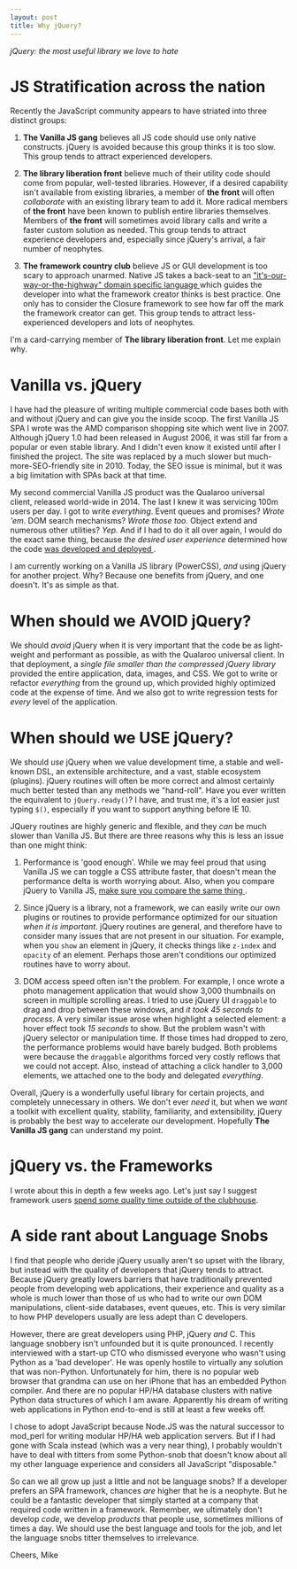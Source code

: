 ```yaml
---
layout: post
title: Why jQuery?
---
```

*jQuery: the most useful library we love to hate*

JS Stratification across the nation
===================================
Recently the JavaScript community appears to have striated into three
distinct groups:

1. **The Vanilla JS gang** believes all JS code should use only native
   constructs. jQuery is avoided because this group thinks it is too slow.
   This group tends to attract experienced developers.

2. **The library liberation front** believe much of their utility code should
   come from popular, well-tested libraries. However, if a desired capability
   isn't available from existing libraries, a member of **the front** will 
   often *collaborate* with an existing library team to add it.  More
   radical members of **the front** have been known to publish entire
   libraries themselves.  Members of **the front** will sometimes avoid library
   calls and write a faster custom solution as needed. 
   This group tends to attract experience developers and, 
   especially since jQuery's arrival, a fair number of neophytes.

3. **The framework country club** believe JS or GUI development is too scary
   to approach unarmed. Native JS takes a back-seat to an
  ["it's-our-way-or-the-highway" domain specific language
  ](2016_2016-01-30-no-framework) which guides the developer into 
  what the framework creator thinks is best practice. One only has to 
  consider the Closure framework to see how far off the mark
  the framework creator can get.  This group tends to attract 
  less-experienced developers and lots of neophytes.

I'm a card-carrying member of **The library liberation front**. 
Let me explain why.

Vanilla vs. jQuery
==================
I have had the pleasure of writing multiple commercial code bases both
with and without jQuery and can give you the inside scoop. The first Vanilla
JS SPA I wrote was the AMD comparison shopping site which went live in 2007.
Although jQuery 1.0 had been released in August 2006, it was still far from
a popular or even stable library. And I didn't even know it existed until
after I finished the project. The site was replaced by a much slower
but much-more-SEO-friendly site in 2010. Today, the SEO issue is minimal,
but it was a big limitation with SPAs back at that time.

My second commercial Vanilla JS product was the Qualaroo universal client,
released world-wide in 2014. The last I knew it was servicing 100m users per day.
I got to write *everything*. Event queues and promises?
*Wrote 'em*. DOM search mechanisms? *Wrote those too.* Object extend and
numerous other utilities? *Yep.* And if I had to do it all over again, I
would do the exact same thing, because *the desired user experience* 
determined how the code [was developed and deployed
](https://www.youtube.com/watch?v=aoH0J6lL2w0).

I am currently working on a Vanilla JS library (PowerCSS), *and* 
using jQuery for another project. Why? Because one benefits from jQuery,
and one doesn't. It's as simple as that.

When should we AVOID jQuery?
============================
We should *avoid* jQuery when it is very important that the code be as
light-weight and performant as possible, as with the Qualaroo universal client.
In that deployment, a *single file smaller than the compressed jQuery library*
provided the entire application, data, images, and CSS. We got to write or
refactor *everything* from the ground up, which provided highly optimized
code at the expense of time. And we also got to write regression tests for
*every* level of the application.

When should we USE jQuery?
==========================
We should *use* jQuery when we value development time, a stable and well-known
DSL, an extensible architecture, and a vast, stable ecosystem (plugins).
jQuery routines will often be more correct and almost certainly much better 
tested than any methods we "hand-roll". Have you ever written the equivalent to 
`jQuery.ready()`? I have, and trust me, it's a lot easier just typing `$()`,
especially if you want to support anything before IE 10.

JQuery routines are highly generic and flexible, and they *can* be much 
slower than Vanilla JS. But there are three reasons why this is less an 
issue than one might think:

1. Performance is 'good enough'. While we may feel proud that
   using Vanilla JS we can toggle a CSS attribute faster, that doesn't mean
   the performance delta is worth worrying about. Also, when you compare jQuery
   to Vanilla JS,
   [make sure you compare the same thing
   ](https://jsperf.com/vanilla-js-v-jquery-hide/11).

2. Since jQuery is a library, not a framework, we can easily write our own
   plugins or routines to provide performance optimized for our situation
   *when it is important*. jQuery routines are general, and therefore
   have to consider many issues that are not present in our situation. For
   example, when you `show` an element in jQuery, it checks things like
   `z-index` and `opacity` of an element. Perhaps those aren't conditions
   our optimized routines have to worry about.

3. DOM access speed often isn't the problem. For example,
   I once wrote a photo management application that would show 3,000
   thumbnails on screen in multiple scrolling areas. I tried to use jQuery UI
   `draggable` to drag and drop between these windows, and *it took 45 seconds
   to process*. A very similar issue arose when highlight a selected element:
   a hover effect took *15 seconds* to show. But the problem wasn't with jQuery 
   selector or manipulation time. If those times had dropped to zero, the
   performance problems would have barely budged. Both problems were because
   the `draggable` algorithms forced very costly reflows that we
   could not accept. Also, instead of attaching a click handler to 3,000
   elements, we attached one to the body and delegated *everything*.

Overall, jQuery is a wonderfully useful library for certain projects, 
and completely unnecessary in others. We don't ever *need* it, but when
we *want* a toolkit with excellent quality, stability, familiarity,
and extensibility, jQuery is probably the best way to accelerate our development.
Hopefully **The Vanilla JS gang** can understand my point.

jQuery vs. the Frameworks
=========================
I wrote about this in depth a few weeks ago.  Let's just say I suggest framework
users [spend some quality time outside of the clubhouse](no-frameworks).


A side rant about Language Snobs
================================
I find that people who deride jQuery usually aren't so upset with the library,
but instead with the quality of developers that jQuery tends to attract.
Because jQuery greatly lowers barriers that have traditionally prevented
people from developing web applications, their experience and quality as a whole
is much lower than those of us who had to write our own DOM manipulations,
client-side databases, event queues, etc. This is very similar to how PHP
developers usually are less adept than C developers.

However, there are great developers using PHP, jQuery *and* C. This
language snobbery isn't unfounded but it is quite pronounced. I recently
interviewed with a start-up CTO who dismissed everyone who wasn't using
Python as a 'bad developer'. He was openly hostile to virtually any solution
that was non-Python. Unfortunately for him, there is no popular web browser
that grandma can use on her iPhone that has an embedded Python compiler.
And there are no popular HP/HA database clusters with native Python data 
structures of which I am aware. Apparently his dream of writing
web applications in Python end-to-end is still at least a few weeks off.

I chose to adopt JavaScript because Node.JS was the natural successor to 
mod\_perl for writing modular HP/HA web application servers.
But if I had gone with Scala instead (which was a very near thing), 
I probably wouldn't have to deal with titters from some Python-snob
that doesn't know about all my other language experience and considers 
all JavaScript "disposable."

So can we all grow up just a little and not be language snobs? If a developer
prefers an SPA framework, chances *are* higher that he is a neophyte.
But he could be a fantastic developer that simply started at a company that
required code written in a framework. Remember, we ultimately don't develop
*code*, we develop *products* that people use, sometimes millions of times
a day. We should use the best language and tools for the job, and let the
language snobs titter themselves to irrelevance.

Cheers, Mike
